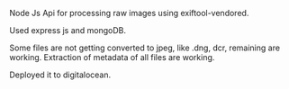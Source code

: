 Node Js Api for processing raw images using exiftool-vendored.

Used express js and mongoDB.

Some files are not getting converted to jpeg, like .dng, dcr, remaining are working. Extraction of metadata of all files are working.

Deployed it to digitalocean.
